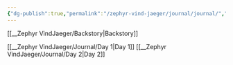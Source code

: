 ```yaml
---
{"dg-publish":true,"permalink":"/zephyr-vind-jaeger/journal/journal/","title":"Journal"}
---
```


[[__Zephyr VindJaeger/Backstory\|Backstory]] 

[[__Zephyr VindJaeger/Journal/Day 1\|Day 1]]
[[__Zephyr VindJaeger/Journal/Day 2\|Day 2]]
